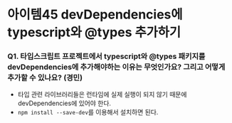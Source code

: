 # 아이템45 devDependencies에 typescript와 @types 추가하기

### Q1. 타입스크립트 프로젝트에서 typescript와 @types 패키지를 devDependencies에 추가해야하는 이유는 무엇인가요? 그리고 어떻게 추가할 수 있나요? (경민)
- 타입 관련 라이브러리들은 런타임에 실제 실행이 되지 않기 때문에 devDependencies에 있어야 한다.
- `npm install --save-dev`를 이용해서 설치하면 된다.
